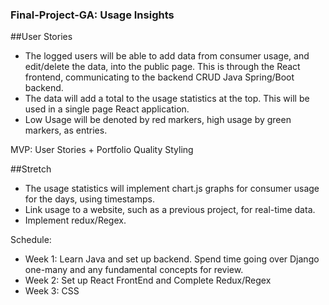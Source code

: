 ### Final-Project-GA: Usage Insights 

##User Stories
- The logged users will be able to add data from consumer usage, and edit/delete the data, into the public page. This is through the React frontend, communicating to the backend CRUD Java Spring/Boot backend.
- The data will add a total to the usage statistics at the top. This will be used in a single page React application. 
- Low Usage will be denoted by red markers, high usage by green markers, as entries. 

MVP:
User Stories + Portfolio Quality Styling

##Stretch
- The usage statistics will implement chart.js graphs for consumer usage for the days, using timestamps.
- Link usage to a website, such as a previous project, for real-time data.
- Implement redux/Regex.


Schedule:
- Week 1: Learn Java and set up backend. Spend time going over Django one-many and any fundamental concepts for review.
- Week 2: Set up React FrontEnd and Complete Redux/Regex
- Week 3: CSS
